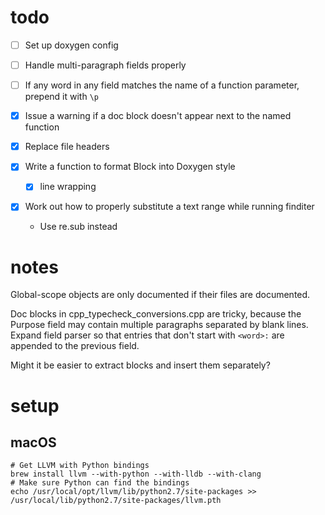 # todo

-[ ] Set up doxygen config

-[ ] Handle multi-paragraph fields properly

-[ ] If any word in any field matches the name of a function parameter, prepend
     it with `\p`

-[x] Issue a warning if a doc block doesn't appear next to the named function

-[x] Replace file headers

-[x] Write a function to format Block into Doxygen style
  -[x] line wrapping

-[x] Work out how to properly substitute a text range while running finditer
  - Use re.sub instead

# notes

Global-scope objects are only documented if their files are documented.

Doc blocks in cpp_typecheck_conversions.cpp are tricky, because the Purpose
field may contain multiple paragraphs separated by blank lines.
Expand field parser so that entries that don't start with `<word>:` are appended
to the previous field.

Might it be easier to extract blocks and insert them separately?

# setup

## macOS

```
# Get LLVM with Python bindings
brew install llvm --with-python --with-lldb --with-clang
# Make sure Python can find the bindings
echo /usr/local/opt/llvm/lib/python2.7/site-packages >> /usr/local/lib/python2.7/site-packages/llvm.pth
```
